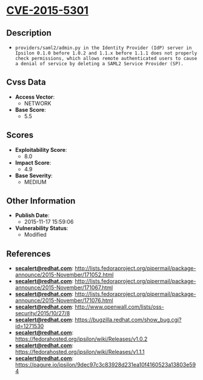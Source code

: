 
# [CVE-2015-5301](http://lists.fedoraproject.org/pipermail/package-announce/2015-November/171052.html)

## Description

- `providers/saml2/admin.py in the Identity Provider (IdP) server in Ipsilon 0.1.0 before 1.0.2 and 1.1.x before 1.1.1 does not properly check permissions, which allows remote authenticated users to cause a denial of service by deleting a SAML2 Service Provider (SP).`

## Cvss Data

- **Access Vector**:
  - NETWORK
- **Base Score**:
  - 5.5

## Scores

- **Exploitability Score**:
  - 8.0
- **Impact Score**:
  - 4.9
- **Base Severity**:
  - MEDIUM

## Other Information

- **Publish Date**:
  - 2015-11-17 15:59:06
- **Vulnerability Status**:
  - Modified

## References

- **secalert@redhat.com**: http://lists.fedoraproject.org/pipermail/package-announce/2015-November/171052.html
- **secalert@redhat.com**: http://lists.fedoraproject.org/pipermail/package-announce/2015-November/171067.html
- **secalert@redhat.com**: http://lists.fedoraproject.org/pipermail/package-announce/2015-November/171076.html
- **secalert@redhat.com**: http://www.openwall.com/lists/oss-security/2015/10/27/8
- **secalert@redhat.com**: https://bugzilla.redhat.com/show_bug.cgi?id=1271530
- **secalert@redhat.com**: https://fedorahosted.org/ipsilon/wiki/Releases/v1.0.2
- **secalert@redhat.com**: https://fedorahosted.org/ipsilon/wiki/Releases/v1.1.1
- **secalert@redhat.com**: https://pagure.io/ipsilon/9dec97c3c83928d231ea10f4160523a13803e594
